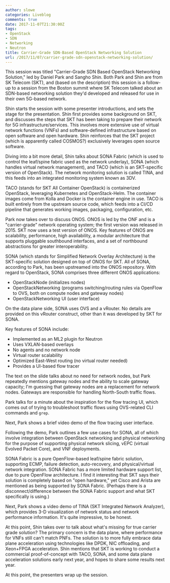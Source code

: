 ```yaml
---
author: slowe
categories: Liveblog
comments: true
date: 2017-11-07T21:30:00Z
tags:
- OpenStack
- SDN
- Networking
- Neutron
title: Carrier-Grade SDN-Based OpenStack Networking Solution
url: /2017/11/07/carrier-grade-sdn-openstack-networking-solution/
---
```


This session was titled "Carrier-Grade SDN Based OpenStack Networking Solution," led by Daniel Park and Sangho Shin. Both Park and Shin are from SK Telecom (SKT), and (based on the description) this session is a follow-up to a session from the Boston summit where SK Telecom talked about an SDN-based networking solution they'd developed and released for use in their own 5G-based network.<!--more-->

Shin starts the session with some presenter introductions, and sets the stage for the presentation. Shin first provides some background on SKT, and discusses the steps that SKT has been taking to prepare their network for 5G infrastructure/services. This involves more extensive use of virtual network functions (VNFs) and software-defined infrastructure based on open software and open hardware. Shin reinforces that the SKT project (which is apparently called COSMOS?) exclusively leverages open source software.

Diving into a bit more detail, Shin talks about SONA Fabric (which is used to control the leaf/spine fabric used as the network underlay), SONA (which handles virtual network management), and TACO (which is an SKT-specific version of OpenStack). The network monitoring solution is called TINA, and this feeds into an integrated monitoring system known as 3DV.

TACO (stands for SKT All Container OpenStack) is containerized OpenStack, leveraging Kubernetes and OpenStack-Helm. The container images come from Kolla and Docker is the container engine in use. TACO is built entirely from the upstream source code, which feeds into a CI/CD pipeline that generates working images, packaging, configuration, etc.

Park now takes over to discuss ONOS. ONOS is led by the ONF and is a "carrier-grade" network operating system; the first version was released in 2015. SKT now uses a test version of ONOS. Key features of ONOS are scalability, performance, high availability, a modular architecture that supports pluggable southbound interfaces, and a set of northbound abstractions for greater interoperability.

SONA (which stands for Simplified Network Overlay Architecture) is the SKT-specific solution designed on top of ONOS for SKT. All of SONA, according to Park, has been upstreamed into the ONOS repository. With regard to OpenStack, SONA comprises three different ONOS applications:

* OpenStackNode (initializes nodes)
* OpenStackNetworking (programs switching/routing rules via OpenFlow to OVS, both on compute nodes and gateway nodes)
* OpenStackNetworking UI (user interface)

On the data plane side, SONA uses OVS and a vRouter. No details are provided on this vRouter construct, other than it was developed by SKT for SONA.

Key features of SONA include:

* Implemented as an ML2 plugin for Neutron
* Uses VXLAN-based overlays
* No agents and no network node
* Virtual router scalability
* Optimized East-West routing (no virtual router needed)
* Provides a UI-based flow tracer

The text on the slide talks about no need for network nodes, but Park repeatedly mentions gateway nodes and the ability to scale gateway capacity; I'm guessing that gateway nodes are a replacement for network nodes. Gateways are responsible for handling North-South traffic flows.

Park talks for a minute about the inspiration for the flow tracing UI, which comes out of trying to troubleshoot traffic flows using OVS-related CLI commands and `grep`.

Next, Park shows a brief video demo of the flow tracing user interface.

Following the demo, Park outlines a few use cases for SONA, all of which involve integration between OpenStack networking and physical networking for the purpose of supporting physical network slicing, vEPC (virtual Evolved Packet Core), and VNF deployments.

SONA Fabric is a pure OpenFlow-based leaf/spine fabric solution, supporting ECMP, failure detection, auto-recovery, and physical/virtual network integration. SONA Fabric has a more limited hardware support list, due to pure OpenFlow architecture. I find it interesting that SKT says their solution is completely based on "open hardware," yet Cisco and Arista are mentioned as being supported by SONA Fabric. (Perhaps there is a disconnect/difference between the SONA Fabric support and what SKT specifically is using.)

Next, Park shows a video demo of TINA (SKT Integrated Network Analyzer), which provides 3-D visualization of network status and network performance information. It's quite impressive, to be honest.

At this point, Shin takes over to talk about what's missing for true carrier grade solution? The primary concern is the data plane, where performance for VNFs still can't match PNFs. The solution is to more fully embrace data plane acceleration using technologies like DPDK, NIC offloading, and Xeon+FPGA acceleration. Shin mentions that SKT is working to conduct a commercial proof-of-concept with TACO, SONA, and some data plane acceleration solutions early next year, and hopes to share some results next year.

At this point, the presenters wrap up the session.
